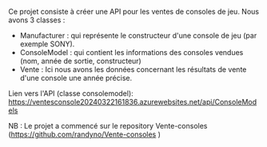 Ce projet consiste à créer une API pour les ventes de consoles de jeu.
Nous avons 3 classes : 
  * Manufacturer : qui représente le constructeur d'une console de jeu (par exemple SONY). 
  * ConsoleModel : qui contient les informations des consoles vendues (nom, année de sortie, constructeur)
  * Vente : Ici nous avons les données concernant les résultats de vente d'une console une année précise.

Lien vers l'API (classe consolemodel): https://ventesconsole20240322161836.azurewebsites.net/api/ConsoleModels

NB : Le projet a commencé sur le repository Vente-consoles (https://github.com/randyno/Vente-consoles )

